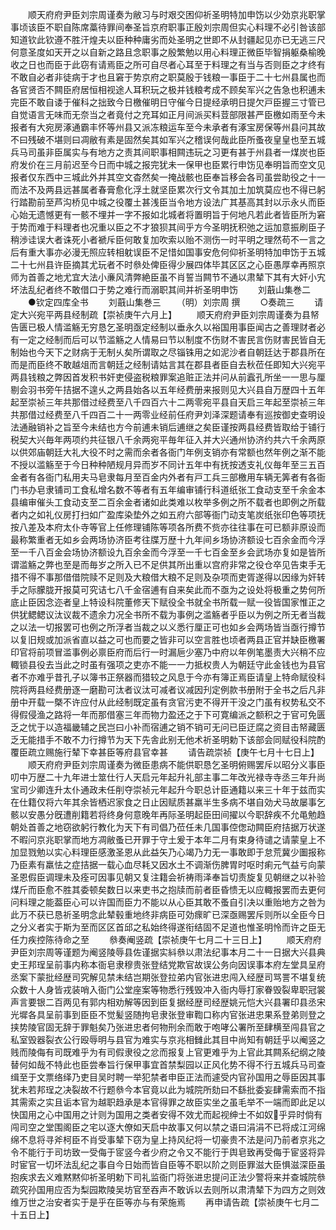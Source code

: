 <!-- { "loadSidebar": true } -->
　　顺天府府尹臣刘宗周谨奏为敝习与时艰交困仰祈圣明特加申饬以少効京兆职掌事顷该臣不职自陈席藁待罪间奉圣旨京府职事正殷刘宗周但实心料理不必引咎该部知道钦此钦遵不胜汗煌夫以臣种种庸劣而处圣明之世即不从封疆起见亦已无逃三尺何意圣度如天开之以自新之路且念职事之殷繁勉以用心料理正微臣毕智捐躯桑榆晚收之日也而臣于此窃有请焉臣之所可自尽者心耳至于料理之有当与否则臣之才终有不敢自必者非徒病于才也且窘于势京府之职莫殷于钱粮一事臣于二十七州县属也而各官贤否不闗臣府居恒相视途人耳积玩之极并钱粮考成不顾矣军兴之告急也积逋未完臣不敢自诿于催科之拙致今日檄催明日守催今日提经承明日提欠戸臣握三寸管已自觉语言无味而无奈当之者竟付之充耳如正月间派买料荳部限甚严臣檄如雨至今未报者有大宛房涿通霸丰怀等州县又派冻粮运车至今未承者有涿宝房保等州县问其故不曰残破不堪则曰凋敝有素是固然矣其如军兴之稽误何哉此臣所蚤夜皇皇也至五城兵马司虽非臣属实与有地方之责其间职事相闗违玩之习更有甚于州县者一煤炭也臣府发价在三月前迟至今日而中城之报完犹未一保甲也臣累行申饬见奉明旨而空文见报者仅东西中三城此外并其空文杳然矣一掩战骸也臣奉旨移会各司虽尝助役之十一而法不及两县远甚属者春膏愈化浮土就坚臣累次行文令其加土加筑莫应也不得已躬行踏勘前至芦沟桥见中城之役覆土甚浅臣当令地方设法广其基高其封以示永乆而臣心始无遗憾更有一骸不埋并一字不报如北城者将置明旨于何地凡若此者皆臣所为窘于势而难于料理者也况重以臣之不才狼狈其间乎方今圣明抚积弛之运加意振刷臣子稍渉诖误大者诛死小者褫斥臣何敢复加吹索以贻不测伤一时平明之理然苟不一言之后有重大事亦必漫无照应转相躭误臣不足惜如国事安危何仰祈圣明特加申饬于五城二十七州县许臣摘其尤玩者不时叅处俾臣得少展四体毕其区区之心臣愚厚幸再照京师为首善之地尤宜大法小亷风清弊絶臣虽不肖誓当闗节不通以肃辇下其有大奸小宄坏法乱纪者终不敢借口于势之难行而溺职其间并祈圣明申饬
　　刘蕺山集巻二
　　●钦定四库全书
　　刘蕺山集巻三
　　（明）刘宗周 撰
　　○奏疏三
　　请定大兴宛平两县经制疏【崇祯庚午六月上】
　　顺天府府尹臣刘宗周谨奏为县帑告匮已极人情滥觞无穷恳乞圣明亟定经制以垂永久以裕国用事臣闻古之善理财者必有一定之经制而后可以节滥觞之人情易曰节以制度不伤财不害民言伤财害民皆自无制始也今天下之财病于无制乆矣所谓取之尽锱铢用之如泥沙者自朝廷达于郡县所在而是而臣终不敢越俎而言朝廷之经制请姑言其在郡县者臣自去秋莅任即知大兴宛平两县钱粮之弊因首发积书奸吏侵盗税粮罪案追赃正法并问从前蠧孔所坐一一思与厘剔会羽书旁午拮据不遑乆之两县始各以五年经费册来报则见大兴县自万歴四十五年起至崇祯三年共那借过经费至八千四百六十二两零宛平县自天启三年起至崇祯三年共那借过经费至八千四百二十一两零业经前任府尹刘泽深题请奉有巡按御史查明设法通融销补之旨至今未结也方今前逋未销后逋继之矣臣谨按两县经费皆取给于铺行税契大兴毎年两项约共征银八千余两宛平毎年征入并大兴通州协济约共六千余两原以供郊庙朝廷大礼大役不时之需而余者各衙门年例支销亦有常额也然年例之渐不能不授以滥觞至于今日种种陋规月异而岁不同计五年中有抚按透支礼仪毎年至三五百金者有各衙门私用夫马皂隶每月至百金内外者有戸工兵三部檄用车辆无筭者有各衙门书办皂隶铺司工食私增名数不等者有五年编审铺行科道纸张工食动支至千余金本县编审催头工食动支至二百余金者诸如此类难以枚举多例之所不载者也即例之所载者内之如礼仪房打扫如广盈库染垫外之如五府六部等衙门动支笔炭纸张印色等项抚按八差及本府太仆寺等官上任修理铺陈等项各所费不赀亦往往事在可已额非原设而最称繁重者无如乡会两场协济臣考往牒万歴十九年间乡场协济额设七百余金而今浮至一千八百金会场协济额设九百余金而今浮至一千七百金至乡会武场亦复如是皆所谓滥觞之弊也至是而毎岁之所入已不足供其所出重以宫府非常之役仓卒见告束手无措不得不事那借借院赎不足则及大粮借大粮不足则及杂项而吏胥遂得以因缘为奸转手之际朦胧开报莫可究诘七八千金宿逋有自来矣此而不亟为之设处将极重之势何所底止臣因念迩者皇上特设科院董修天下赋役全书就全书所载一赋一役皆国家惟正之供犹鳃鳃议汰议裁不遗余力况全书所不载为事例之滥觞者乎臣以为例之所无者当裁之以法一切报罢可也例之所浮者当裁之以义悉行厘正可也如乡会两场皆当亟行撙节以复旧规或加派省直以益之可也而要之皆非可以空言胜也顷者两县正官并缺臣檄署印官将前项冒滥事例必禀臣府而后行一时漏巵少塞乃中府以年例笔墨责大兴稍不应輙锁县役去当此之时虽有强项之吏亦不能一一力抵权贵人为朝廷守此金钱也为县官者不亦难乎昔孔子以簿书正祭器而猎较之风息于今亦有簿正焉臣请皇上特命赋役科院将两县经费册逐一磨勘可汰者议汰可减者议减因刋定例款书册附于全书之后凡非册中开载一槩不许应付从此经制既定虽有贪官污吏不得开干没之门虽有权势私交不得假侵渔之路将一年而那借塞三年而物力盈还之于下可寛编派之额积之于官可免匮乏之忧于以造福畿辅之民岂曰小补而宿逋之销不销可无问已臣迂腐之资目击帑藏匮乏无能措手不敢不力行撙节为天下先舎此别无他术祈圣明勅下该部会同赋役科院酌覆臣疏立赐施行辇下幸甚臣等府县官幸甚
　　请告疏崇祯【庚午七月十七日上】
　　顺天府府尹臣刘宗周谨奏为微臣患病不能供职恳乞圣明俯赐罢斥以昭分义事臣叨中万歴二十九年进士筮仕行人天启元年起升礼部主事二年改光禄寺寺丞三年升尚宝司少卿连升太仆通政未任削夺崇祯元年起升今职总计臣通籍以来三十年于兹而实在仕籍仅将六年其余皆栖迟家食之日止因赋质甚羸半生多病不堪自効犬马故屡事乞骸以安愚分旣遭削籍若将终身何意晚年再际圣明起臣田间擢以今职辞疾不允黾勉趋朝处首善之地窃欲躬行教化为天下有司倡乃莅任未几国事倥偬动闗臣府拮据万状遂不暇问京兆职掌而地方凋敝蚤已开罪于守土爰于本年二月有束身待谴之请蒙皇上不加显戮勉以实心料理臣感激圣恩从此益矢乃心竭乃力无一事敢即于怠荒冀少圗报称乃臣素有羸怯之症拮据一载心血尽耗又因水土不调渐伤脾胃时呕时痢元气益亏向蒙圣恩假臣调理未及痊可因事见朝又复注籍会祈祷雨泽奉旨切责旋复见朝继之以补验煤斤而臣愈不胜其委顿矣数日以来吏书之抱牍而前者臣昏愦无以应輙报罢而去更何问料理之能葢臣心可以许国而臣力不能以从心臣其敢不蚤自引决以重贻地方之咎为此万不获已恳祈圣明念此辇毂重地终非病臣可効瘝旷已深亟赐罢斥则所以全臣今日之分义者实于斯为至而区区首邱之私始终得遂衔结固不足道也惟圣明怜而许之臣无任力疾控陈待命之至
　　叅奏阉竖疏【崇祯庚午七月二十三日上】
　　顺天府府尹臣刘宗周等谨题为阉竖陵辱县佐谨据实紏叅以肃法纪事本月二十一日据大兴县典史王邦珵呈前事内称本衙皂隶穆贵张登结党欺官故误公务向因误事本府左堂具呈府丞案下蒙批经歴司究解见禁未结岂期张登拉弟内官张进忠闯入经歴司骂詈不堪复统众数十人身皆戎装哨入衙门公堂座案等物悉行残毁冲入衙内辱打家眷毁裂卑职冠裳声言要银二百两见有郭内相劝解等因到臣复据经歴司经歴姚元恺大兴县署印县丞宋光墀各具呈前事到臣臣不觉髪竖随拘皂隶张登审鞫口称内官张进忠果系登弟则登之挟势陵官固无辞于罪魁矣乃张进忠者何物刑余而敢于咆哮公署所至肆横至闯县官之私室毁器裂衣公行殴辱明与县官为难实与京兆相雠此其目中尚知有朝廷乎以阉竖之贱而陵侮有司既难乎为有司假隶役之忿而报复上官更难乎为上官此其闗系纪纲之陵替何如哉不特此也臣尝奉旨行保甲事宜首禁梨园以正风化势不得不行五城兵马司查缉至于文票络绎乃吏目吴时聘一举犯禁者申臣正法而遽受内官孙国用之辱臣因其事犹未若邦珵之决裂故不行题叅今本官竟以此为城院所劾曰不繇批委妄肆需索而不指其需索之实且诟本官为越职趋承是本官得罪之故臣实坐之虽毛举不一端而即此足以快国用之心中国用之计则为国用之类者安得不效尤而起视绅士不如奴乎异时倘有闯司空之堂围阁臣之宅以逐大僚如天启中故事又何以禁之语曰涓涓不已将成江河绵绵不息将寻斧柯臣不肖受事辇下窃为皇上持风纪将一切豪贵不法是问乃前者京兆之令不能行于司坊致一受侮于宧竖今者少府之令又不能行于舆皂致再受侮于宦竖将异时宦官一切坏法乱纪之事自今日始而皆自臣等不职以阶之则臣罪滋大臣惧滋深臣虽抱疾求去义难黙黙仰祈圣明勅下司礼监衙门将张进忠提问正法少警将来并查城院叅疏究孙国用应否为梨园欺陵吴坊官至吞声不敢诉以去则所以肃清辇下为四方之则效维万世之治安者实于是乎在臣等亦与有荣施焉
　　再申请告疏【崇祯庚午七月二十五日上】
